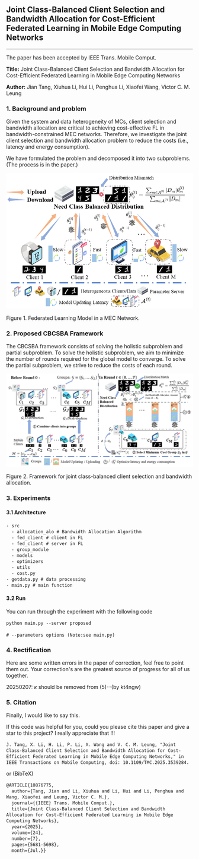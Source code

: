 
## Joint Class-Balanced Client Selection and Bandwidth Allocation for Cost-Efficient Federated Learning in Mobile Edge Computing Networks

---

The paper has been accepted by IEEE Trans. Mobile Comput. 

**Title:** Joint Class-Balanced Client Selection and Bandwidth Allocation for Cost-Efficient Federated Learning in Mobile Edge Computing Networks

**Author:**  Jian Tang, Xiuhua Li, Hui Li, Penghua Li, Xiaofei Wang, Victor C. M. Leung



### 1. Background and problem

Given the system and data heterogeneity of MCs, client selection and bandwidth allocation are critical to achieving cost-effective FL in bandwidth-constrained MEC networks. Therefore, we investigate the joint client selection and bandwidth allocation problem to reduce the costs (i.e., latency and energy consumption).

We have formulated the problem and decomposed it into two subproblems. (The process is in the paper.)

![image-20240527225439407](./assets/image-20240527225439407.png)

Figure 1. Federated Learning Model in a MEC Network. 



### 2. Proposed CBCSBA Framework

The CBCSBA framework consists of solving the holistic subproblem and partial subproblem.
To solve the holistic subproblem, we aim to minimize the number of rounds required for the global model to converge. To solve the partial subproblem, we strive to reduce the costs of each round.

![image-20240527230143950](./assets/image-20240527230143950.png)

Figure 2. Framework for joint class-balanced client selection and bandwidth allocation.

### 3. Experiments

#### 3.1  Architecture

```
- src
  - allocation_alo # Bandwidth Allocation Algorithm
  - fed_client # client in FL
  - fed_client # server in FL
  - group_module 
  - models
  - optimizers
  - utils
  - cost.py
- getdata.py # data processing
- main.py # main function
```

#### 3.2 Run

You can run through the experiment with the following code

```
python main.py --server proposed 

# --parameters options (Note:see main.py)
```



### 4. Rectification

Here are some written errors in the paper of correction, feel free to point them out. Your correction's are the greatest source of progress for all of us together.

20250207: $\kappa$ should be removed from (5)--(by kt4ngw)


### 5. Citation

Finally, I would like to say this.

If this code was helpful for you, could you please cite this paper and give a star to this project? I really appreciate that !!!

```
J. Tang, X. Li, H. Li, P. Li, X. Wang and V. C. M. Leung, "Joint Class-Balanced Client Selection and Bandwidth Allocation for Cost-Efficient Federated Learning in Mobile Edge Computing Networks," in IEEE Transactions on Mobile Computing, doi: 10.1109/TMC.2025.3539284.
```

or (BibTeX)

```
@ARTICLE{10876775,
  author={Tang, Jian and Li, Xiuhua and Li, Hui and Li, Penghua and Wang, Xiaofei and Leung, Victor C. M.},
  journal={{IEEE} Trans. Mobile Comput.}, 
  title={Joint Class-Balanced Client Selection and Bandwidth Allocation for Cost-Efficient Federated Learning in Mobile Edge Computing Networks}, 
  year={2025},
  volume={24},
  number={7},
  pages={5681-5698},
  month={Jul.}}

```
